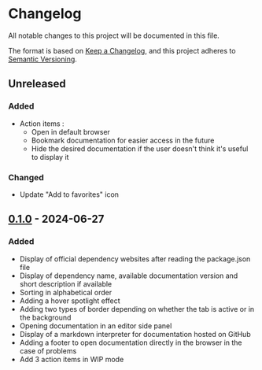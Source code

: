 # Changelog

All notable changes to this project will be documented in this file.

The format is based on [Keep a Changelog],
and this project adheres to [Semantic Versioning].

## Unreleased

### Added
- Action items :
  - Open in default browser
  - Bookmark documentation for easier access in the future
  - Hide the desired documentation if the user doesn't think it's useful to display it

### Changed
- Update "Add to favorites" icon

## [0.1.0] - 2024-06-27

### Added

- Display of official dependency websites after reading the package.json file
- Display of dependency name, available documentation version and short description if available
- Sorting in alphabetical order
- Adding a hover spotlight effect
- Adding two types of border depending on whether the tab is active or in the background
- Opening documentation in an editor side panel
- Display of a markdown interpreter for documentation hosted on GitHub
- Adding a footer to open documentation directly in the browser in the case of problems
- Add 3 action items in WIP mode

<!-- Links -->

[keep a changelog]: https://keepachangelog.com/en/1.0.0/
[semantic versioning]: https://semver.org/spec/v2.0.0.html

<!-- Versions -->

[0.1.0]: https://github.com/baptistelechat/pyrevit-with-vscode/releases/tag/v0.1.0
